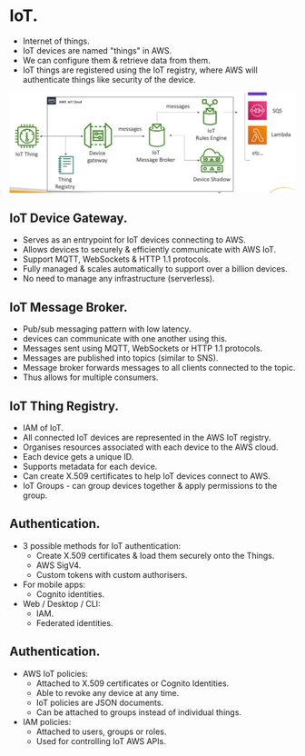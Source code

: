 # **IoT.**

* Internet of things.
* IoT devices are named "things" in AWS.
* We can configure them & retrieve data from them.
* IoT things are registered using the IoT registry, where AWS will authenticate things like security of the device.

<img src='./images/IoTOverview.png'>

## **IoT Device Gateway.**

* Serves as an entrypoint for IoT devices connecting to AWS.
* Allows devices to securely & efficiently communicate with AWS IoT.
* Support MQTT, WebSockets & HTTP 1.1 protocols.
* Fully managed & scales automatically to support over a billion devices.
* No need to manage any infrastructure (serverless).

## **IoT Message Broker.**

* Pub/sub messaging pattern with low latency.
* devices can communicate with one another using this.
* Messages sent using MQTT, WebSockets or HTTP 1.1 protocols.
* Messages are published into topics (similar to SNS).
* Message broker forwards messages to all clients connected to the topic.
* Thus allows for multiple consumers.

## **IoT Thing Registry.**

* IAM of IoT.
* All connected IoT devices are represented in the AWS IoT registry.
* Organises resources associated with each device to the AWS cloud.
* Each device gets a unique ID.
* Supports metadata for each device.
* Can create X.509 certificates to help IoT devices connect to AWS.
* IoT Groups - can group devices together & apply permissions to the group.

## **Authentication.**

* 3 possible methods for IoT authentication:
    * Create X.509 certificates & load them securely onto the Things.
    * AWS SigV4.
    * Custom tokens with custom authorisers.
* For mobile apps:
    * Cognito identities.
* Web / Desktop / CLI:
    * IAM.
    * Federated identities.

## **Authentication.**

* AWS IoT policies:
    * Attached to X.509 certificates or Cognito Identities.
    * Able to revoke any device at any time.
    * IoT policies are JSON documents.
    * Can be attached to groups instead of individual things.
* IAM policies:
    * Attached to users, groups or roles.
    * Used for controlling IoT AWS APIs.